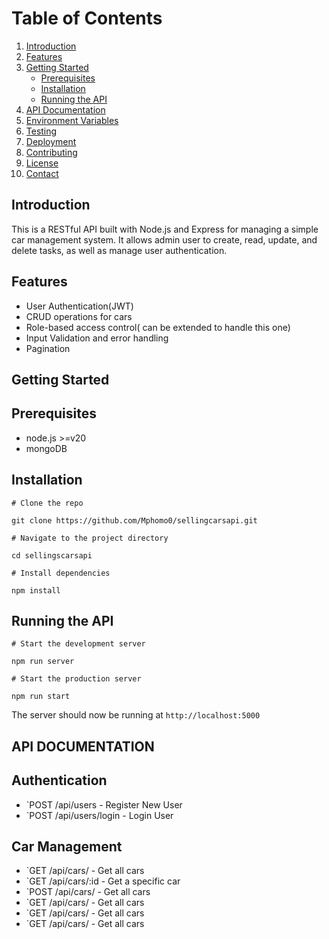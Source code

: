 # Table of Contents

1. [Introduction](#introduction)
2. [Features](#features)
3. [Getting Started](#getting-started)
   - [Prerequisites](#prerequisites)
   - [Installation](#installation)
   - [Running the API](#running-the-api)
4. [API Documentation](#api-documentation)
5. [Environment Variables](#environment-variables)
6. [Testing](#testing)
7. [Deployment](#deployment)
8. [Contributing](#contributing)
9. [License](#license)
10. [Contact](#contact)

## Introduction

This is a RESTful API built with Node.js and Express for managing a simple car management system. It allows admin user to create, read, update, and delete tasks, as well as manage user authentication.

## Features

- User Authentication(JWT)
- CRUD operations for cars
- Role-based access control( can be extended to handle this one)
- Input Validation and error handling
- Pagination

## Getting Started

## Prerequisites

- node.js >=v20
- mongoDB

## Installation

```
# Clone the repo

git clone https://github.com/Mphomo0/sellingcarsapi.git

# Navigate to the project directory

cd sellingscarsapi

# Install dependencies

npm install

```

## Running the API

```
# Start the development server

npm run server

# Start the production server

npm run start

```

The server should now be running at `http://localhost:5000`

## API DOCUMENTATION

## Authentication

- `POST /api/users - Register New User
- `POST /api/users/login - Login User

## Car Management

- `GET /api/cars/ - Get all cars
- `GET /api/cars/:id - Get a specific car
- `POST /api/cars/ - Get all cars
- `GET /api/cars/ - Get all cars
- `GET /api/cars/ - Get all cars
- `GET /api/cars/ - Get all cars
